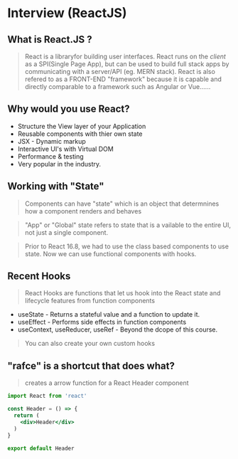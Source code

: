 # Interview (ReactJS)

## What is  **React.JS** ?

> React is a libraryfor building user interfaces. 
> React runs on the *client* as a SPI(Single Page App), but can be used to build full stack apps by communicating with a server/API (eg. MERN stack). React is also refered to as a FRONT-END "framework" because it is capable and directly comparable to a framework such as Angular or Vue......

## Why would you use React?
- Structure the View layer of your Application
- Reusable components with thier own state
- JSX - Dynamic markup
- Interactive UI's with Virtual DOM
- Performance & testing
- Very popular in the industry.

## Working with "State"

> Components can have "state" which is an object that determnines how a component renders and behaves

> "App" or "Global" state refers to state that is a vailable to the entire UI, not just a single component.

> Prior to React 16.8, we had to use the class based components to use state. Now we can use functional components with hooks.

## Recent Hooks 

> React Hooks are functions that let us hook into the React state and lifecycle features from function components

- useState - Returns a stateful value and a function to update it.
- useEffect - Performs side effects in function components
- useContext, useReducer, useRef - Beyond the dcope of this course.
> You can also create your own custom hooks

## **"rafce"** is a shortcut that does what?

> creates a arrow function for a React Header component
```jsx
import React from 'react'

const Header = () => {
  return (
    <div>Header</div>
  )
}

export default Header
```
